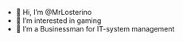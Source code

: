 - 👋 Hi, I’m @MrLosterino
- 👀 I’m interested in gaming
- 🌱 I’m a Businessman for IT-system management

<!---
MrLosterino/MrLosterino is a ✨ special ✨ repository because its `README.md` (this file) appears on your GitHub profile.
You can click the Preview link to take a look at your changes.
--->
